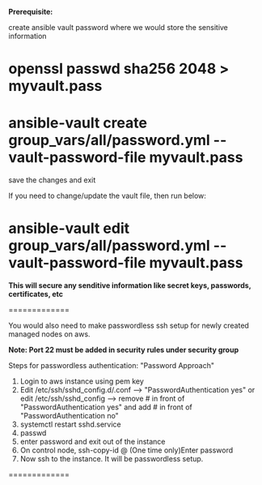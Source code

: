 **Prerequisite:**

create ansible vault password where we would store the sensitive information

# openssl passwd sha256 2048 > myvault.pass
# ansible-vault create group_vars/all/password.yml --vault-password-file myvault.pass
<add your key: value>
save the changes and exit

If you need to change/update the vault file, then run below:

# ansible-vault edit group_vars/all/password.yml --vault-password-file myvault.pass

**This will secure any senditive information like secret keys, passwords, certificates, etc**

=============

You would also need to make passwordless ssh setup for newly created managed nodes on aws.

**Note: Port 22 must be added in security rules under security group**

Steps for passwordless authentication:
"Password Approach"

1. Login to aws instance using pem key
2. Edit /etc/ssh/sshd_config.d/<filename>.conf --> "PasswordAuthentication yes" or edit /etc/ssh/sshd_config --> remove # in front of "PasswordAuthentication yes" and add # in front of "PasswordAuthentication no"
3. systemctl restart sshd.service
4. passwd <user>
5. enter password and exit out of the instance
6. On control node,
   ssh-copy-id <user>@<publicIP of Instance>
   (One time only)Enter password
7. Now ssh to the instance. It will be passwordless setup.

=============

